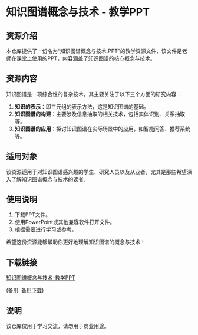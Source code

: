 # 知识图谱概念与技术 - 教学PPT

## 资源介绍

本仓库提供了一份名为“知识图谱概念与技术.PPT”的教学资源文件，该文件是老师在课堂上使用的PPT，内容涵盖了知识图谱的核心概念与技术。

## 资源内容

知识图谱是一项综合性的复杂技术，其主要关注于以下三个方面的研究内容：

1. **知识的表示**：即三元组的表示方法，这是知识图谱的基础。
2. **知识图谱的构建**：主要涉及信息抽取的相关技术，包括实体识别、关系抽取等。
3. **知识图谱的应用**：探讨知识图谱在实际场景中的应用，如智能问答、推荐系统等。

## 适用对象

该资源适用于对知识图谱感兴趣的学生、研究人员以及从业者，尤其是那些希望深入了解知识图谱概念与技术的读者。

## 使用说明

1. 下载PPT文件。
2. 使用PowerPoint或其他兼容软件打开文件。
3. 根据需要进行学习或参考。

希望这份资源能够帮助你更好地理解知识图谱的概念与技术！

## 下载链接
[知识图谱概念与技术-教学PPT](https://pan.quark.cn/s/8091ae98b687) 

(备用: [备用下载](https://pan.baidu.com/s/1anWSAWbZ9cfncKLF6_3vtg?pwd=1234))

## 说明

该仓库仅用于学习交流，请勿用于商业用途。
